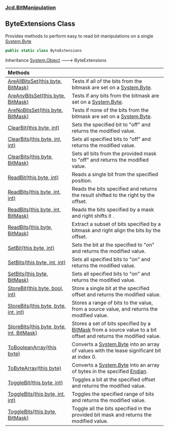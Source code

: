 ### [Jcd.BitManipulation](Jcd.BitManipulation.md 'Jcd.BitManipulation')

## ByteExtensions Class

Provides methods to perform easy to read bit manipulations on a single [System.Byte](https://docs.microsoft.com/en-us/dotnet/api/System.Byte 'System.Byte')

```csharp
public static class ByteExtensions
```

Inheritance [System.Object](https://docs.microsoft.com/en-us/dotnet/api/System.Object 'System.Object') &#129106; ByteExtensions

| Methods | |
| :--- | :--- |
| [AreAllBitsSet(this byte, BitMask)](Jcd.BitManipulation.ByteExtensions.AreAllBitsSet(thisbyte,Jcd.BitManipulation.BitMask).md 'Jcd.BitManipulation.ByteExtensions.AreAllBitsSet(this byte, Jcd.BitManipulation.BitMask)') | Tests if all of the bits from the bitmask are set on a [System.Byte](https://docs.microsoft.com/en-us/dotnet/api/System.Byte 'System.Byte'). |
| [AreAnyBitsSet(this byte, BitMask)](Jcd.BitManipulation.ByteExtensions.AreAnyBitsSet(thisbyte,Jcd.BitManipulation.BitMask).md 'Jcd.BitManipulation.ByteExtensions.AreAnyBitsSet(this byte, Jcd.BitManipulation.BitMask)') | Tests if any bits from the bitmask are set on a [System.Byte](https://docs.microsoft.com/en-us/dotnet/api/System.Byte 'System.Byte'). |
| [AreNoBitsSet(this byte, BitMask)](Jcd.BitManipulation.ByteExtensions.AreNoBitsSet(thisbyte,Jcd.BitManipulation.BitMask).md 'Jcd.BitManipulation.ByteExtensions.AreNoBitsSet(this byte, Jcd.BitManipulation.BitMask)') | Tests if none of the bits from the bitmask are set on a [System.Byte](https://docs.microsoft.com/en-us/dotnet/api/System.Byte 'System.Byte'). |
| [ClearBit(this byte, int)](Jcd.BitManipulation.ByteExtensions.ClearBit(thisbyte,int).md 'Jcd.BitManipulation.ByteExtensions.ClearBit(this byte, int)') | Sets the specified bit to "off" and returns the modified value. |
| [ClearBits(this byte, int, int)](Jcd.BitManipulation.ByteExtensions.ClearBits(thisbyte,int,int).md 'Jcd.BitManipulation.ByteExtensions.ClearBits(this byte, int, int)') | Sets all specified bits to "off" and returns the modified value. |
| [ClearBits(this byte, BitMask)](Jcd.BitManipulation.ByteExtensions.ClearBits(thisbyte,Jcd.BitManipulation.BitMask).md 'Jcd.BitManipulation.ByteExtensions.ClearBits(this byte, Jcd.BitManipulation.BitMask)') | Sets all bits from the provided mask to "off" and returns the modified value. |
| [ReadBit(this byte, int)](Jcd.BitManipulation.ByteExtensions.ReadBit(thisbyte,int).md 'Jcd.BitManipulation.ByteExtensions.ReadBit(this byte, int)') | Reads a single bit from the specified position. |
| [ReadBits(this byte, int, int)](Jcd.BitManipulation.ByteExtensions.ReadBits(thisbyte,int,int).md 'Jcd.BitManipulation.ByteExtensions.ReadBits(this byte, int, int)') | Reads the bits specified and returns the result shifted to the right by the offset. |
| [ReadBits(this byte, int, BitMask)](Jcd.BitManipulation.ByteExtensions.ReadBits(thisbyte,int,Jcd.BitManipulation.BitMask).md 'Jcd.BitManipulation.ByteExtensions.ReadBits(this byte, int, Jcd.BitManipulation.BitMask)') | Reads the bits specified by a mask and right shifts it . |
| [ReadBits(this byte, BitMask)](Jcd.BitManipulation.ByteExtensions.ReadBits(thisbyte,Jcd.BitManipulation.BitMask).md 'Jcd.BitManipulation.ByteExtensions.ReadBits(this byte, Jcd.BitManipulation.BitMask)') | Extract a subset of bits specified by a bitmask and right align the bits by the offset. |
| [SetBit(this byte, int)](Jcd.BitManipulation.ByteExtensions.SetBit(thisbyte,int).md 'Jcd.BitManipulation.ByteExtensions.SetBit(this byte, int)') | Sets the bit at the specified to "on" and returns the modified value. |
| [SetBits(this byte, int, int)](Jcd.BitManipulation.ByteExtensions.SetBits(thisbyte,int,int).md 'Jcd.BitManipulation.ByteExtensions.SetBits(this byte, int, int)') | Sets all specified bits to "on" and returns the modified value. |
| [SetBits(this byte, BitMask)](Jcd.BitManipulation.ByteExtensions.SetBits(thisbyte,Jcd.BitManipulation.BitMask).md 'Jcd.BitManipulation.ByteExtensions.SetBits(this byte, Jcd.BitManipulation.BitMask)') | Sets all specified bits to "on" and returns the modified value. |
| [StoreBit(this byte, bool, int)](Jcd.BitManipulation.ByteExtensions.StoreBit(thisbyte,bool,int).md 'Jcd.BitManipulation.ByteExtensions.StoreBit(this byte, bool, int)') | Store a single bit at the specified offset and returns the modified value. |
| [StoreBits(this byte, byte, int, int)](Jcd.BitManipulation.ByteExtensions.StoreBits(thisbyte,byte,int,int).md 'Jcd.BitManipulation.ByteExtensions.StoreBits(this byte, byte, int, int)') | Stores a range of bits to the value, from a source value, and returns the modified value. |
| [StoreBits(this byte, byte, int, BitMask)](Jcd.BitManipulation.ByteExtensions.StoreBits(thisbyte,byte,int,Jcd.BitManipulation.BitMask).md 'Jcd.BitManipulation.ByteExtensions.StoreBits(this byte, byte, int, Jcd.BitManipulation.BitMask)') | Stores a set of bits specified by a [BitMask](Jcd.BitManipulation.BitMask.md 'Jcd.BitManipulation.BitMask') from a source value to a bit offset and returns the modified value. |
| [ToBooleanArray(this byte)](Jcd.BitManipulation.ByteExtensions.ToBooleanArray(thisbyte).md 'Jcd.BitManipulation.ByteExtensions.ToBooleanArray(this byte)') | Converts a [System.Byte](https://docs.microsoft.com/en-us/dotnet/api/System.Byte 'System.Byte') into an array of  values with the lease significant bit at index 0. |
| [ToByteArray(this byte)](Jcd.BitManipulation.ByteExtensions.ToByteArray(thisbyte).md 'Jcd.BitManipulation.ByteExtensions.ToByteArray(this byte)') | Converts a [System.Byte](https://docs.microsoft.com/en-us/dotnet/api/System.Byte 'System.Byte') into an array of bytes in the specified [Endian](Jcd.BitManipulation.Endian.md 'Jcd.BitManipulation.Endian'). |
| [ToggleBit(this byte, int)](Jcd.BitManipulation.ByteExtensions.ToggleBit(thisbyte,int).md 'Jcd.BitManipulation.ByteExtensions.ToggleBit(this byte, int)') | Toggles a bit at the specified offset and returns the modified value. |
| [ToggleBits(this byte, int, int)](Jcd.BitManipulation.ByteExtensions.ToggleBits(thisbyte,int,int).md 'Jcd.BitManipulation.ByteExtensions.ToggleBits(this byte, int, int)') | Toggles the specified range of bits and returns the modified value. |
| [ToggleBits(this byte, BitMask)](Jcd.BitManipulation.ByteExtensions.ToggleBits(thisbyte,Jcd.BitManipulation.BitMask).md 'Jcd.BitManipulation.ByteExtensions.ToggleBits(this byte, Jcd.BitManipulation.BitMask)') | Toggle all the bits specified in the provided bit mask and returns the modified value. |
